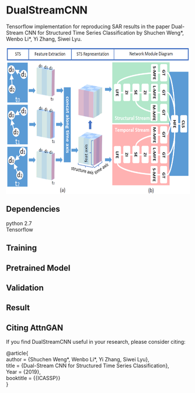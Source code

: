 # DualStreamCNN
Tensorflow implementation for reproducing SAR results in the paper Dual-Stream CNN for Structured Time Series Classification by Shuchen Weng*, Wenbo Li*, Yi Zhang, Siwei Lyu.


 <img src="https://github.com/SCWengTJU/DualStreamCNN/blob/master/Figures/Fig1.png" width = "600" height = "400" align=center />
 

## Dependencies
python 2.7  
Tensorflow  

## Training

## Pretrained Model

## Validation

## Result

## Citing AttnGAN
If you find DualStreamCNN useful in your research, please consider citing:  

@article{  
    author    = {Shuchen Weng*, Wenbo Li*, Yi Zhang, Siwei Lyu},  
    title     = {Dual-Stream CNN for Structured Time Series Classification},  
    Year = {2019},  
    booktitle = {{ICASSP}}  
}


